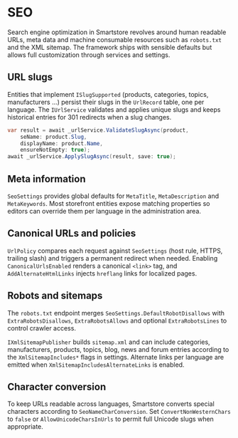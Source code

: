 # SEO

Search engine optimization in Smartstore revolves around human readable URLs, meta data and machine consumable resources such as `robots.txt` and the XML sitemap. The framework ships with sensible defaults but allows full customization through services and settings.

## URL slugs
Entities that implement `ISlugSupported` (products, categories, topics, manufacturers ...) persist their slugs in the `UrlRecord` table, one per language. The `IUrlService` validates and applies unique slugs and keeps historical entries for 301 redirects when a slug changes.

```csharp
var result = await _urlService.ValidateSlugAsync(product,
    seName: product.Slug,
    displayName: product.Name,
    ensureNotEmpty: true);
await _urlService.ApplySlugAsync(result, save: true);
```

## Meta information
`SeoSettings` provides global defaults for `MetaTitle`, `MetaDescription` and `MetaKeywords`. Most storefront entities expose matching properties so editors can override them per language in the administration area.

## Canonical URLs and policies
`UrlPolicy` compares each request against `SeoSettings` (host rule, HTTPS, trailing slash) and triggers a permanent redirect when needed. Enabling `CanonicalUrlsEnabled` renders a canonical `<link>` tag, and `AddAlternateHtmlLinks` injects `hreflang` links for localized pages.

## Robots and sitemaps
The `robots.txt` endpoint merges `SeoSettings.DefaultRobotDisallows` with `ExtraRobotsDisallows`, `ExtraRobotsAllows` and optional `ExtraRobotsLines` to control crawler access.

`IXmlSitemapPublisher` builds `sitemap.xml` and can include categories, manufacturers, products, topics, blog, news and forum entries according to the `XmlSitemapIncludes*` flags in settings. Alternate links per language are emitted when `XmlSitemapIncludesAlternateLinks` is enabled.

## Character conversion
To keep URLs readable across languages, Smartstore converts special characters according to `SeoNameCharConversion`. Set `ConvertNonWesternChars` to `false` or `AllowUnicodeCharsInUrls` to permit full Unicode slugs when appropriate.